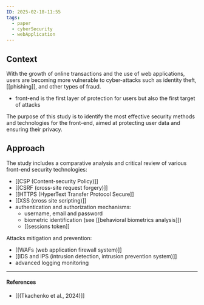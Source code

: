 ```yaml
---
ID: 2025-02-18-11:55
tags:
  - paper
  - cyberSecurity
  - webApplication
---
```

## Context

With the growth of online transactions and the use of web applications, users are becoming more vulnerable to cyber-attacks such as identity theft, [[phishing]], and other types of fraud.
- front-end is the first layer of protection for users but also the first target of attacks

The purpose of this study is to identify the most effective security methods and technologies for the front-end, aimed at protecting user data and ensuring their privacy.
## Approach

The study includes a comparative analysis and critical review of various front-end security technologies:
- [[CSP (Content-security Policy)]]
- [[CSRF (cross-site request forgery)]]
- [[HTTPS (HyperText Transfer Protocol Secure]]
- [[XSS (cross site scripting)]]
- authentication and authorization mechanisms:
	- username, email and password
	- biometric identification (see [[behavioral biometrics analysis]])
	- [[sessions token]]

Attacks mitigation and prevention:
- [[WAFs (web application firewall system)]]
- [[IDS and IPS (intrusion detection, intrusion prevention system)]]
- advanced logging monitoring

---
#### References
- [[(Tkachenko et al., 2024)]]